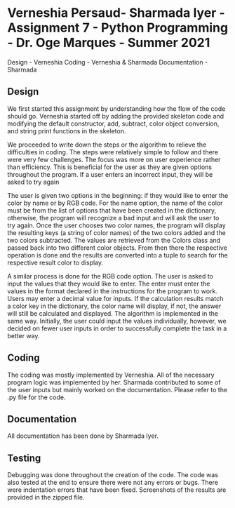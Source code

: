 # Verneshia Persaud- Sharmada Iyer - Assignment 7 - Python Programming - Dr. Oge Marques - Summer 2021


Design - Verneshia
Coding - Verneshia & Sharmada
Documentation - Sharmada

## Design

We first started this assignment by understanding how the flow of the code should go. Verneshia started off by adding the provided skeleton code and modifying the default constructor, add, subtract, color object conversion, and string print functions in the skeleton. 

We proceeded to write down the steps or the algorithm to relieve the difficulties in coding. The steps were relatively simple to follow and there were very few challenges. The focus was more on user experience rather than efficiency. This is beneficial for the user as they are given options throughout the program. If a user enters an incorrect input, they will be asked to try again

The user is given two options in the beginning: if they would like to enter the color by name or by RGB code. For the name option, the name of the color must be from the list of options that have been created in the dictionary, otherwise, the program will recognize a bad input and will ask the user to try again. Once the user chooses two color names, the program will display the resulting keys (a string of color names) of the two colors added and the two colors subtracted. The values are retrieved from the Colors class and passed back into two different color objects. From then there the respective operation is done and the results are converted into a tuple to search for the respective result color to display. 

A similar process is done for the RGB code option. The user is asked to input the values that they would like to enter. The enter must enter the values in the format declared in the instructions for the program to work. Users may enter a decimal value for inputs. If the calculation results match a color key in the dictionary, the color name will display, if not, the answer will still be calculated and displayed. The algorithm is implemented in the same way. Initially, the user could input the values individually, however, we decided on fewer user inputs in order to successfully complete the task in a better way. 


## Coding 

The coding was mostly implemented by Verneshia. All of the necessary program logic was implemented by her. Sharmada contributed to some of the user inputs but mainly worked on the documentation. Please refer to the .py file for the code. 

## Documentation

All documentation has been done by Sharmada Iyer. 

## Testing

Debugging was done throughout the creation of the code. The code was also tested at the end to ensure there were not any errors or bugs. There were indentation errors that have been fixed. Screenshots of the results are provided in the zipped file.
